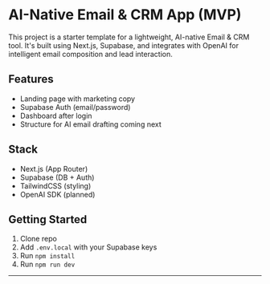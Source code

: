
# AI-Native Email & CRM App (MVP)

This project is a starter template for a lightweight, AI-native Email & CRM tool. It's built using Next.js, Supabase, and integrates with OpenAI for intelligent email composition and lead interaction.

## Features
- Landing page with marketing copy
- Supabase Auth (email/password)
- Dashboard after login
- Structure for AI email drafting coming next

## Stack
- Next.js (App Router)
- Supabase (DB + Auth)
- TailwindCSS (styling)
- OpenAI SDK (planned)

## Getting Started
1. Clone repo
2. Add `.env.local` with your Supabase keys
3. Run `npm install`
4. Run `npm run dev`

---